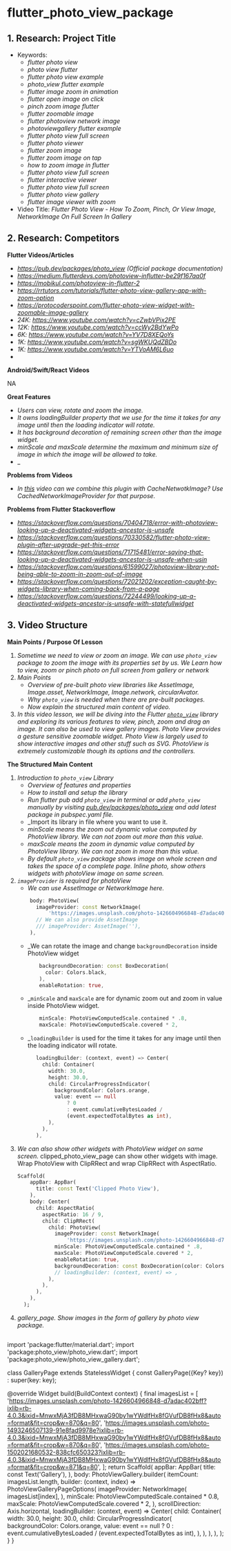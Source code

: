 # flutter_photo_view_package

## 1. Research: Project Title

- Keywords:
    - _flutter photo view_
    - _photo view flutter_
    - _flutter photo view example_
    - _photo_view flutter example_
    - _flutter image zoom in animation_
    - _flutter open image on click_
    - _pinch zoom image flutter_
    - _flutter zoomable image_
    - _flutter photoview network image_
    - _photoviewgallery flutter example_
    - _flutter photo view full screen_
    - _flutter photo viewer_
    - _flutter zoom image_
    - _flutter zoom image on tap_
    - _how to zoom image in flutter_
    - _flutter photo view full screen_
    - _flutter interactive viewer_
    - _flutter photo view full screen_
    - _flutter photo view gallery_
    - _flutter image viewer with zoom_
- Video Title: _Flutter Photo View - How To Zoom, Pinch, Or View Image, NetworkImage On Full Screen In Gallery_


## 2. Research: Competitors

**Flutter Videos/Articles**

- _https://pub.dev/packages/photo_view (Official package documentation)_
- _https://medium.flutterdevs.com/photoview-influtter-be29f167aa0f_
- _https://mobikul.com/photoview-in-flutter-2_
- _https://rrtutors.com/tutorials/flutter-photo-view-gallery-app-with-zoom-option_
- _https://protocoderspoint.com/flutter-photo-view-widget-with-zoomable-image-gallery_
- _24K: https://www.youtube.com/watch?v=cZwbVPix2PE_
- _12K: https://www.youtube.com/watch?v=ccWy2BdYwPo_
- _6K: https://www.youtube.com/watch?v=YV7D8XEQoYs_
- _1K: https://www.youtube.com/watch?v=sgWKUQdZBDo_
- _1K: https://www.youtube.com/watch?v=YTVoAM6L6uo_
- 

**Android/Swift/React Videos**

NA

**Great Features**
- _Users can view, rotate and zoom the image._
- _It owns loadingBuilder property that we use for the time it takes for any image until then the loading indicator will rotate._
- _It has background decoration of remaining screen other than the image widget._
- _minScale and maxScale determine the maximum and minimum size of image in which the image will be allowed to take._
- _

[comment]: <> (- _What is the use of photo_view package in flutter? -> https://medium.flutterdevs.com/photoview-influtter-be29f167aa0f_)

**Problems from Videos**
- _In [this](https://www.youtube.com/watch?v=YV7D8XEQoYs) video can we combine this plugin with CacheNetwotkImage? Use CachedNetworkImageProvider for that purpose._

**Problems from Flutter Stackoverflow**

- _https://stackoverflow.com/questions/70404718/error-with-photoview-looking-up-a-deactivated-widgets-ancestor-is-unsafe_
- _https://stackoverflow.com/questions/70330582/flutter-photo-view-plugin-after-upgrade-get-this-error_
- _https://stackoverflow.com/questions/71715481/error-saying-that-looking-up-a-deactivated-widgets-ancestor-is-unsafe-when-usin_
- _https://stackoverflow.com/questions/61599027/photoview-library-not-being-able-to-zoom-in-zoom-out-of-image_
- _https://stackoverflow.com/questions/72021202/exception-caught-by-widgets-library-when-coming-back-from-a-page_
- _https://stackoverflow.com/questions/72244499/looking-up-a-deactivated-widgets-ancestor-is-unsafe-with-statefullwidget_

## 3. Video Structure

**Main Points / Purpose Of Lesson**

1. _Sometime we need to view or zoom an image. We can use `photo_view` package to zoom the image with its properties set by us. We Learn how to view, zoom or pinch photo on full screen from gallery or network_
2. _Main Points_
    - _Overview of pre-built photo view libraries like AssetImage, Image.asset, NetworkImage, Image.network, circularAvator._
    - _Why `photo_view` is needed when there are pre-built packages._
    - _Now explain the structured main content of video._
3. _In this video lesson, we will be diving into the Flutter [`photo_view`](https://pub.dev/packages/photo_view) library and exploring its various features to view, pinch, zoom and drag an image. It can also be used to view gallery images. Photo View provides a gesture sensitive zoomable widget. Photo View is largely used to show interactive images and other stuff such as SVG. PhotoView is extremely customizable though its options and the controllers._

**The Structured Main Content**
1. _Introduction to `photo_view` Library_
    - _Overview of features and properties_
    - _How to install and setup the library_
   - _Run flutter pub add `photo_view` in terminal or add `photo_view` manually by visiting [pub.dev/packages/photo_view](https://pub.dev/packages/photo_view) and add latest package in pubspec.yaml file._
   - _Import its library in file where you want to use it.
   - _minScale means the zoom out dynamic value computed by PhotoView library. We can not zoom out more than this value._
   - _maxScale means the zoom in dynamic value computed by PhotoView library. We can not zoom in more than this value._
   - _By default `photo_view` package shows image on whole screen and takes the space of a complete page. Inline photo, show others widgets with photoView image on same screen._
2. _`imageProvider` is required for photoView_
   - _We can use AssetImage or NetworkImage here._    
    ``` dart
        body: PhotoView(
          imageProvider: const NetworkImage(
              'https://images.unsplash.com/photo-1426604966848-d7adac402bff?ixlib=rb-4.0.3&ixid=MnwxMjA3fDB8MHxwaG90by1wYWdlfHx8fGVufDB8fHx8&auto=format&fit=crop&w=870&q=80'),
          // We can also provide AssetImage
          /// imageProvider: AssetImage(''),
        ),
   ```
   - _We can rotate the image and change `backgroundDecoration` inside PhotoView widget
   ``` dart
          backgroundDecoration: const BoxDecoration(
            color: Colors.black,
          ),
          enableRotation: true,
   ```
   - _`minScale` and `maxScale` are for dynamic zoom out and zoom in value inside PhotoView widget.
   ``` dart
          minScale: PhotoViewComputedScale.contained * .8,
          maxScale: PhotoViewComputedScale.covered * 2,
   ```
   - _`loadingBuilder` is used for the time it takes for any image until then the loading indicator will rotate.
    ```dart
          loadingBuilder: (context, event) => Center(
            child: Container(
              width: 30.0,
              height: 30.0,
              child: CircularProgressIndicator(
                backgroundColor: Colors.orange,
                value: event == null
                    ? 0
                    : event.cumulativeBytesLoaded /
                    (event.expectedTotalBytes as int),
              ),
            ),
          ),
     ```
3. _We can also show other widgets with PhotoView widget on same screen._
   clipped_photo_view_page can show other widgets with image. Wrap PhotoView with ClipRRect and wrap ClipRRect with AspectRatio.
    ```dart
   Scaffold(
        appBar: AppBar(
          title: const Text('Clipped Photo View'),
        ),
        body: Center(
          child: AspectRatio(
            aspectRatio: 16 / 9,
            child: ClipRRect(
              child: PhotoView(
                imageProvider: const NetworkImage(
                    'https://images.unsplash.com/photo-1426604966848-d7adac402bff?ixlib=rb-4.0.3&ixid=MnwxMjA3fDB8MHxwaG90by1wYWdlfHx8fGVufDB8fHx8&auto=format&fit=crop&w=870&q=80'),
                minScale: PhotoViewComputedScale.contained * .8,
                maxScale: PhotoViewComputedScale.covered * 2,
                enableRotation: true,
                backgroundDecoration: const BoxDecoration(color: Colors.black),
                // loadingBuilder: (context, event) => ,
              ),
            ),
          ),
        ),
      );
    ```
4. _gallery_page. Show images in the form of gallery by photo view package._
    ```dart
import 'package:flutter/material.dart';
import 'package:photo_view/photo_view.dart';
import 'package:photo_view/photo_view_gallery.dart';

class GalleryPage extends StatelessWidget {
const GalleryPage({Key? key}) : super(key: key);

@override
Widget build(BuildContext context) {
final imagesList = [
'https://images.unsplash.com/photo-1426604966848-d7adac402bff?ixlib=rb-4.0.3&ixid=MnwxMjA3fDB8MHxwaG90by1wYWdlfHx8fGVufDB8fHx8&auto=format&fit=crop&w=870&q=80',
'https://images.unsplash.com/photo-1493246507139-91e8fad9978e?ixlib=rb-4.0.3&ixid=MnwxMjA3fDB8MHxwaG90by1wYWdlfHx8fGVufDB8fHx8&auto=format&fit=crop&w=870&q=80',
'https://images.unsplash.com/photo-1502021680532-838cfc650323?ixlib=rb-4.0.3&ixid=MnwxMjA3fDB8MHxwaG90by1wYWdlfHx8fGVufDB8fHx8&auto=format&fit=crop&w=871&q=80',
];
return Scaffold(
appBar: AppBar(
title: const Text('Gallery'),
),
body: PhotoViewGallery.builder(
itemCount: imagesList.length,
builder: (context, index) => PhotoViewGalleryPageOptions(
imageProvider: NetworkImage(
imagesList[index],
),
minScale: PhotoViewComputedScale.contained * 0.8,
maxScale: PhotoViewComputedScale.covered * 2,
),
scrollDirection: Axis.horizontal,
loadingBuilder: (context, event) => Center(
child: Container(
width: 30.0,
height: 30.0,
child: CircularProgressIndicator(
backgroundColor: Colors.orange,
value: event == null
? 0
: event.cumulativeBytesLoaded /
(event.expectedTotalBytes as int),
),
),
),
),
);
}
}
```